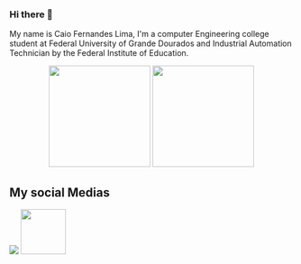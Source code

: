 ### Hi there 👋
My name is Caio Fernandes Lima, I'm a computer Engineering college student at Federal University of Grande Dourados and Industrial Automation Technician by the Federal Institute of Education.


<!--
**caio2525/caio2525** is a ✨ _special_ ✨ repository because its `README.md` (this file) appears on your GitHub profile.

Here are some ideas to get you started:

- 🔭 I’m currently working on ...
- 🌱 I’m currently learning ...
- 👯 I’m looking to collaborate on ...
- 🤔 I’m looking for help with ...
- 💬 Ask me about ...
- 📫 How to reach me: ...
- 😄 Pronouns: ...
- ⚡ Fun fact: ...
-->

<div align="center">
  <img height="180em" src="https://github-readme-stats.vercel.app/api?username=caio2525&show_icons=true&theme=dracula&include_all_commits=true&count_private=true"/>
  <img height="180em" src="https://github-readme-stats.vercel.app/api/top-langs/?username=caio2525&layout=compact&langs_count=7&theme=dracula"/>
</div>

## My social Medias
<div>
   <a href="https://www.linkedin.com/in/caio-fernandes-9848b7158/" target="_blank"><img src="https://img.shields.io/badge/-LinkedIn-%230077B5?style=for-the-badge&logo=linkedin&logoColor=white" target="_blank"></a> 
  <a href="https://www.kaggle.com/caiofernandeslima" target="_blank"><img style="width: 80px;" src="https://i.ibb.co/Tb4BFJq/kaggle-logo-icon-168474.png" target="_blank"></a> 
  
</div>

